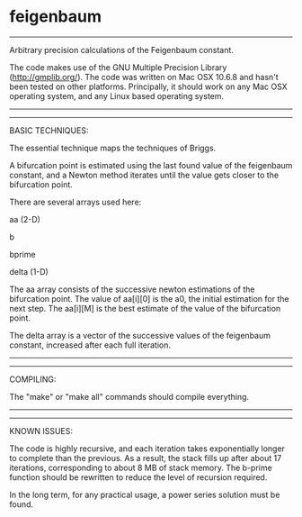 feigenbaum
==========
----------

Arbitrary precision calculations of the Feigenbaum constant.

The code makes use of the GNU Multiple Precision Library (http://gmplib.org/). The code was written on Mac OSX 10.6.8 and hasn't been tested on other platforms. Principally, it should work on any Mac OSX operating system, and any Linux based operating system.


----------
----------
BASIC TECHNIQUES:

The essential technique maps the techniques of Briggs. 

A bifurcation point is estimated using the last found value of the feigenbaum constant, and a Newton method iterates until the value gets closer to the bifurcation point.

There are several arrays used here:

aa  (2-D)

b

bprime

delta (1-D)

The aa array consists of the successive newton estimations of the bifurcation point. The value of aa[i][0] is the a0, the initial estimation for the next step. The aa[i][M] is the best estimate of the value of the bifurcation point.

The delta array is a vector of the successive values of the feigenbaum constant, increased after each full iteration.


----------
----------
COMPILING:

The "make" or "make all" commands should compile everything. 




----------
----------
KNOWN ISSUES:

The code is highly recursive, and each iteration takes exponentially longer to complete than the previous. As a result, the stack fills up after about 17 iterations, corresponding to about 8 MB of stack memory. The b-prime function should be rewritten to reduce the level of recursion required.

In the long term, for any practical usage, a power series solution must be found.

